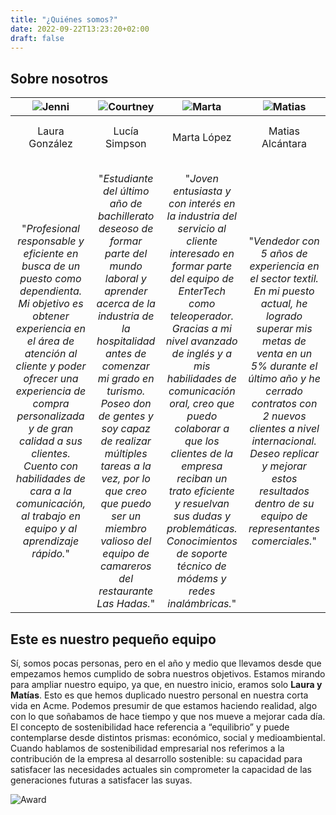 ```yaml
---
title: "¿Quiénes somos?"
date: 2022-09-22T13:23:20+02:00
draft: false
---
```


## Sobre nosotros

<div id="about1">

|![Jenni](https://www.bing.com/th?id=A3f1adcea54874a9cbae6c528efb3e5ff&w=120&h=168&c=4&rs=1&qlt=80&o=6&pid=SANGAM)|![Courtney](https://www.bing.com/th?id=OSK.10880d53a4c97f0d949df98ecd751b8e&w=120&h=168&c=4&rs=1&qlt=80&o=6&pid=SANGAM)|![Marta](https://www.bing.com/th?id=OSK.16538b5358224666e4ba4db50d4a76d0&w=120&h=168&c=4&rs=1&qlt=80&o=6&pid=SANGAM)|![Matias](https://www.bing.com/th?id=Abdd88b88422c26713e122d722f7051c6&w=120&h=168&c=4&rs=1&qlt=80&o=6&pid=SANGAM)|
|:-------------:|:-----:|:-------------:|:-----:|
|||||
|||||
|Laura González|Lucía Simpson|Marta López|Matias Alcántara|
|||||
|||||
|||||
|||||
|||||
|"*Profesional responsable y eficiente en busca de un puesto como dependienta. Mi objetivo es obtener experiencia en el área de atención al cliente y poder ofrecer una experiencia de compra personalizada y de gran calidad a sus clientes. Cuento con habilidades de cara a la comunicación, al trabajo en equipo y al aprendizaje rápido.*"|"*Estudiante del último año de bachillerato deseoso de formar parte del mundo laboral y aprender acerca de la industria de la hospitalidad antes de comenzar mi grado en turismo. Poseo don de gentes y soy capaz de realizar múltiples tareas a la vez, por lo que creo que puedo ser un miembro valioso del equipo de camareros del restaurante Las Hadas.*"|"*Joven entusiasta y con interés en la industria del servicio al cliente interesado en formar parte del equipo de EnterTech como teleoperador. Gracias a mi nivel avanzado de inglés y a mis habilidades de comunicación oral, creo que puedo colaborar a que los clientes de la empresa reciban un trato eficiente y resuelvan sus dudas y problemáticas. Conocimientos de soporte técnico de módems y redes inalámbricas.*"|"*Vendedor con 5 años de experiencia en el sector textil. En mi puesto actual, he logrado superar mis metas de venta en un 5% durante el último año y he cerrado contratos con 2 nuevos clientes a nivel internacional. Deseo replicar y mejorar estos resultados dentro de su equipo de representantes comerciales.*"|

</div>

## Este es nuestro pequeño equipo

Sí, somos pocas personas, pero en el año y medio que llevamos desde que empezamos hemos cumplido de sobra nuestros objetivos. Estamos mirando para ampliar nuestro equipo, ya que, en nuestro inicio, eramos solo **Laura y Matías**. Esto es que hemos duplicado nuestro personal en nuestra corta vida en Acme. Podemos presumir de que estamos haciendo realidad, algo con lo que soñabamos de hace tiempo y que nos mueve a mejorar cada día. El concepto de sostenibilidad hace referencia a “equilibrio” y puede contemplarse desde distintos prismas: económico, social y medioambiental. Cuando hablamos de sostenibilidad empresarial nos referimos a la contribución de la empresa al desarrollo sostenible: su capacidad para satisfacer las necesidades actuales sin comprometer la capacidad de las generaciones futuras a satisfacer las suyas. 

![Award](https://images.unsplash.com/photo-1614036417651-efe5912149d8?ixlib=rb-1.2.1&ixid=MnwxMjA3fDB8MHxwaG90by1wYWdlfHx8fGVufDB8fHx8&auto=format&fit=crop&w=1519&q=80)